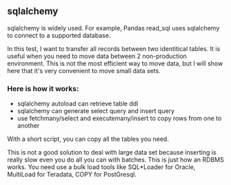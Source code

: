 ## sqlalchemy

sqlalchemy is widely used. For example, Pandas read_sql uses sqlalchemy to connect to a supported database. 

In this test, I want to transfer all records between two identitical tables. It is useful when you need to move data between 2 non-production environment. This is not the most efficient way to move data, but I will show here that it's very convenient to move small data sets.

### Here is how it works:

- sqlalchemy autoload can retrieve table ddl
- sqlalchemy can generate select query and insert query
- use fetchmany/select and executemany/insert to copy rows from one to another

With a short script, you can copy all the tables you need.

This is not a good solution to deal with large data set because inserting is really slow even you do all you can with batches. This is just how an RDBMS works. You need use a bulk load tools like SQL*Loader for Oracle, MultiLoad for Teradata, COPY for PostGresql.